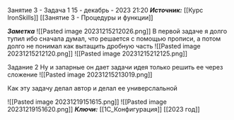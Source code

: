 
Занятие 3 - Задача 1
 15 - декабрь - 2023  21:20 
***Источник:***  [[Курс IronSkills]] [[Занятие 3 - Процедуры и функции]]

***Заметка*** 
![[Pasted image 20231215212026.png]]
В первой задаче я долго тупил ибо сначала думал, что решается с помощью прописи, а потом долго не понимал как вытащить дробную часть 
![[Pasted image 20231215212120.png]]
![[Pasted image 20231215212125.png]]

Задание 2
Ну и запарные он дает задачи
идея только решить ее через сложение 
![[Pasted image 20231215213019.png]]

Как эту задачу делал автор и делал ее универслальной

![[Pasted image 20231219151615.png]]
![[Pasted image 20231219151620.png]]
***Ключи:*** [[1С_Конфигурация]] [[2023 год]]